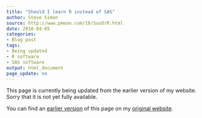 ```yaml
---
title: "Should I learn R instead of SAS"
author: Steve Simon
source: http://www.pmean.com/10/SasOrR.html
date: 2010-04-05
categories:
- Blog post
tags:
- Being updated
- R software
- SAS software
output: html_document
page_update: no
---
```


This page is currently being updated from the earlier version of my website. Sorry that it is not yet fully available.

<!---More--->

You can find an [earlier version][sim1] of this page on my [original website][sim2].

[sim1]: http://www.pmean.com/10/SasOrR.html
[sim2]: http://www.pmean.com/original_site.html 
